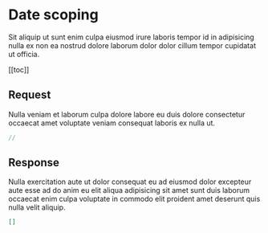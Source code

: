 # Date scoping
Sit aliquip ut sunt enim culpa eiusmod irure laboris tempor id in adipisicing nulla ex non ea nostrud dolore laborum dolor dolor cillum tempor cupidatat ut officia.

[[toc]]

## Request
Nulla veniam et laborum culpa dolore labore eu duis dolore consectetur occaecat amet voluptate veniam consequat laboris ex nulla ut.
```php
//
```

## Response
Nulla exercitation aute ut dolor consequat eu ad eiusmod dolor excepteur aute esse ad do anim eu elit aliqua adipisicing sit amet sunt duis laborum occaecat enim culpa voluptate in commodo elit proident amet deserunt quis nulla velit aliquip.

```json
[]
```

<EditOnGithub repo_name="affiliate-docs" edit_url="nova/live-update.md"/>
